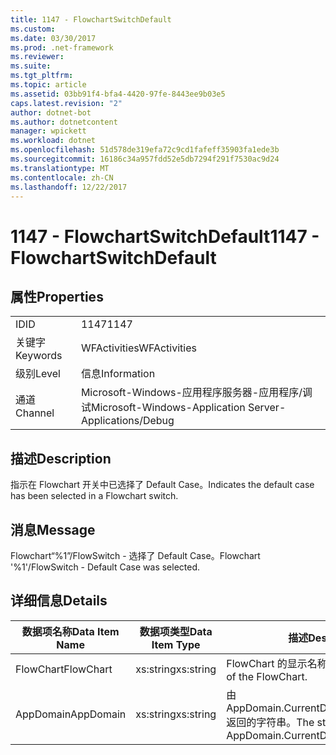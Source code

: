 ```yaml
---
title: 1147 - FlowchartSwitchDefault
ms.custom: 
ms.date: 03/30/2017
ms.prod: .net-framework
ms.reviewer: 
ms.suite: 
ms.tgt_pltfrm: 
ms.topic: article
ms.assetid: 03bb91f4-bfa4-4420-97fe-8443ee9b03e5
caps.latest.revision: "2"
author: dotnet-bot
ms.author: dotnetcontent
manager: wpickett
ms.workload: dotnet
ms.openlocfilehash: 51d578de319efa72c9cd1fafeff35903fa1ede3b
ms.sourcegitcommit: 16186c34a957fdd52e5db7294f291f7530ac9d24
ms.translationtype: MT
ms.contentlocale: zh-CN
ms.lasthandoff: 12/22/2017
---
```

# <a name="1147---flowchartswitchdefault"></a><span data-ttu-id="79028-102">1147 - FlowchartSwitchDefault</span><span class="sxs-lookup"><span data-stu-id="79028-102">1147 - FlowchartSwitchDefault</span></span>
## <a name="properties"></a><span data-ttu-id="79028-103">属性</span><span class="sxs-lookup"><span data-stu-id="79028-103">Properties</span></span>  
  
|||  
|-|-|  
|<span data-ttu-id="79028-104">ID</span><span class="sxs-lookup"><span data-stu-id="79028-104">ID</span></span>|<span data-ttu-id="79028-105">1147</span><span class="sxs-lookup"><span data-stu-id="79028-105">1147</span></span>|  
|<span data-ttu-id="79028-106">关键字</span><span class="sxs-lookup"><span data-stu-id="79028-106">Keywords</span></span>|<span data-ttu-id="79028-107">WFActivities</span><span class="sxs-lookup"><span data-stu-id="79028-107">WFActivities</span></span>|  
|<span data-ttu-id="79028-108">级别</span><span class="sxs-lookup"><span data-stu-id="79028-108">Level</span></span>|<span data-ttu-id="79028-109">信息</span><span class="sxs-lookup"><span data-stu-id="79028-109">Information</span></span>|  
|<span data-ttu-id="79028-110">通道</span><span class="sxs-lookup"><span data-stu-id="79028-110">Channel</span></span>|<span data-ttu-id="79028-111">Microsoft-Windows-应用程序服务器-应用程序/调试</span><span class="sxs-lookup"><span data-stu-id="79028-111">Microsoft-Windows-Application Server-Applications/Debug</span></span>|  
  
## <a name="description"></a><span data-ttu-id="79028-112">描述</span><span class="sxs-lookup"><span data-stu-id="79028-112">Description</span></span>  
 <span data-ttu-id="79028-113">指示在 Flowchart 开关中已选择了 Default Case。</span><span class="sxs-lookup"><span data-stu-id="79028-113">Indicates the default case has been selected in a Flowchart switch.</span></span>  
  
## <a name="message"></a><span data-ttu-id="79028-114">消息</span><span class="sxs-lookup"><span data-stu-id="79028-114">Message</span></span>  
 <span data-ttu-id="79028-115">Flowchart“%1”/FlowSwitch - 选择了 Default Case。</span><span class="sxs-lookup"><span data-stu-id="79028-115">Flowchart '%1'/FlowSwitch - Default Case was selected.</span></span>  
  
## <a name="details"></a><span data-ttu-id="79028-116">详细信息</span><span class="sxs-lookup"><span data-stu-id="79028-116">Details</span></span>  
  
|<span data-ttu-id="79028-117">数据项名称</span><span class="sxs-lookup"><span data-stu-id="79028-117">Data Item Name</span></span>|<span data-ttu-id="79028-118">数据项类型</span><span class="sxs-lookup"><span data-stu-id="79028-118">Data Item Type</span></span>|<span data-ttu-id="79028-119">描述</span><span class="sxs-lookup"><span data-stu-id="79028-119">Description</span></span>|  
|--------------------|--------------------|-----------------|  
|<span data-ttu-id="79028-120">FlowChart</span><span class="sxs-lookup"><span data-stu-id="79028-120">FlowChart</span></span>|<span data-ttu-id="79028-121">xs:string</span><span class="sxs-lookup"><span data-stu-id="79028-121">xs:string</span></span>|<span data-ttu-id="79028-122">FlowChart 的显示名称。</span><span class="sxs-lookup"><span data-stu-id="79028-122">The display name of the FlowChart.</span></span>|  
|<span data-ttu-id="79028-123">AppDomain</span><span class="sxs-lookup"><span data-stu-id="79028-123">AppDomain</span></span>|<span data-ttu-id="79028-124">xs:string</span><span class="sxs-lookup"><span data-stu-id="79028-124">xs:string</span></span>|<span data-ttu-id="79028-125">由 AppDomain.CurrentDomain.FriendlyName 返回的字符串。</span><span class="sxs-lookup"><span data-stu-id="79028-125">The string returned by AppDomain.CurrentDomain.FriendlyName.</span></span>|
